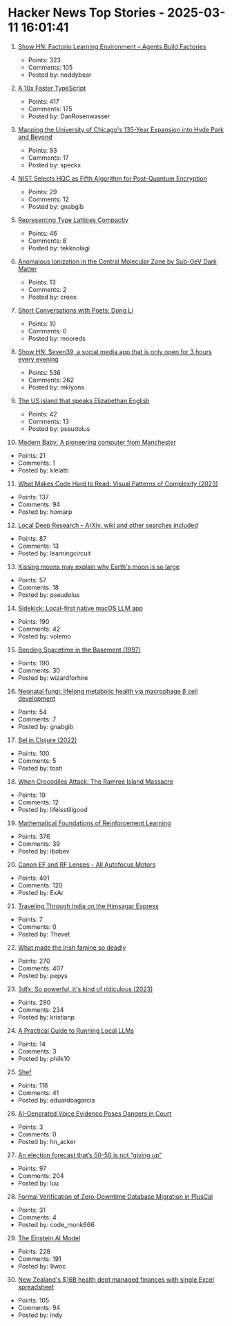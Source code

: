 # Hacker News Top Stories - 2025-03-11 16:01:41

1. [Show HN: Factorio Learning Environment – Agents Build Factories](https://jackhopkins.github.io/factorio-learning-environment/)
   - Points: 323
   - Comments: 105
   - Posted by: noddybear

2. [A 10x Faster TypeScript](https://devblogs.microsoft.com/typescript/typescript-native-port/)
   - Points: 417
   - Comments: 175
   - Posted by: DanRosenwasser

3. [Mapping the University of Chicago's 135-Year Expansion into Hyde Park and Beyond](https://chicagomaroon.github.io/data-visualizations/2025/uchicago-property/)
   - Points: 93
   - Comments: 17
   - Posted by: speckx

4. [NIST Selects HQC as Fifth Algorithm for Post-Quantum Encryption](https://www.nist.gov/news-events/news/2025/03/nist-selects-hqc-fifth-algorithm-post-quantum-encryption)
   - Points: 29
   - Comments: 12
   - Posted by: gnabgib

5. [Representing Type Lattices Compactly](https://bernsteinbear.com/blog/lattice-bitset/)
   - Points: 46
   - Comments: 8
   - Posted by: tekknolagi

6. [Anomalous Ionization in the Central Molecular Zone by Sub-GeV Dark Matter](https://journals.aps.org/prl/abstract/10.1103/PhysRevLett.134.101001)
   - Points: 13
   - Comments: 2
   - Posted by: croes

7. [Short Conversations with Poets: Dong Li](https://www.mcsweeneys.net/articles/dong-li)
   - Points: 10
   - Comments: 0
   - Posted by: mooreds

8. [Show HN: Seven39, a social media app that is only open for 3 hours every evening](https://www.seven39.com)
   - Points: 536
   - Comments: 262
   - Posted by: mklyons

9. [The US island that speaks Elizabethan English](https://www.bbc.com/travel/article/20190623-the-us-island-that-speaks-elizabethan-english)
   - Points: 42
   - Comments: 13
   - Posted by: pseudolus

10. [Modern Baby: A pioneering computer from Manchester](https://thechipletter.substack.com/p/modern-baby)
   - Points: 21
   - Comments: 1
   - Posted by: klelatti

11. [What Makes Code Hard to Read: Visual Patterns of Complexity (2023)](https://seeinglogic.com/posts/visual-readability-patterns/)
   - Points: 137
   - Comments: 94
   - Posted by: homarp

12. [Local Deep Research – ArXiv, wiki and other searches included](https://github.com/LearningCircuit/local-deep-research)
   - Points: 87
   - Comments: 13
   - Posted by: learningcircuit

13. [Kissing moons may explain why Earth's moon is so large](https://www.cbc.ca/radio/quirks/kissing-moons-may-explain-why-earth-s-moon-is-so-large-1.7428016)
   - Points: 57
   - Comments: 18
   - Posted by: pseudolus

14. [Sidekick: Local-first native macOS LLM app](https://github.com/johnbean393/Sidekick)
   - Points: 190
   - Comments: 42
   - Posted by: volemo

15. [Bending Spacetime in the Basement (1997)](https://www.fourmilab.ch/gravitation/foobar/)
   - Points: 190
   - Comments: 30
   - Posted by: wizardforhire

16. [Neonatal fungi: lifelong metabolic health via macrophage β cell development](https://www.science.org/doi/10.1126/science.adn0953)
   - Points: 54
   - Comments: 7
   - Posted by: gnabgib

17. [Bel in Clojure (2022)](https://stopa.io/post/290)
   - Points: 100
   - Comments: 5
   - Posted by: tosh

18. [When Crocodiles Attack: The Ramree Island Massacre](https://www.atlasobscura.com/articles/the-ramree-island-massacre)
   - Points: 19
   - Comments: 12
   - Posted by: lifeisstillgood

19. [Mathematical Foundations of Reinforcement Learning](https://github.com/MathFoundationRL/Book-Mathematical-Foundation-of-Reinforcement-Learning)
   - Points: 376
   - Comments: 39
   - Posted by: ibobev

20. [Canon EF and RF Lenses – All Autofocus Motors](https://exclusivearchitecture.com/03-technical-articles-CLT-12-autofocus-systems.html)
   - Points: 491
   - Comments: 120
   - Posted by: ExAr

21. [Traveling Through India on the Himsagar Express](https://www.newyorker.com/culture/the-weekend-essay/travelling-through-india-on-the-himsagar-express)
   - Points: 7
   - Comments: 0
   - Posted by: Thevet

22. [What made the Irish famine so deadly](https://www.newyorker.com/magazine/2025/03/17/rot-padraic-x-scanlan-book-review)
   - Points: 270
   - Comments: 407
   - Posted by: pepys

23. [3dfx: So powerful, it's kind of ridiculous (2023)](https://www.abortretry.fail/p/so-powerful-its-kind-of-ridiculous)
   - Points: 290
   - Comments: 234
   - Posted by: kristianp

24. [A Practical Guide to Running Local LLMs](https://spin.atomicobject.com/running-local-llms/)
   - Points: 14
   - Comments: 3
   - Posted by: philk10

25. [Shef](https://github.com/eduardoagarcia/shef)
   - Points: 116
   - Comments: 41
   - Posted by: eduardoagarcia

26. [AI-Generated Voice Evidence Poses Dangers in Court](https://www.lawfaremedia.org/article/ai-generated-voice-evidence-poses-dangers-in-court)
   - Points: 3
   - Comments: 0
   - Posted by: hn_acker

27. [An election forecast that’s 50-50 is not “giving up”](https://statmodeling.stat.columbia.edu/2025/03/05/no-an-election-forecast-thats-50-50-is-not-giving-up-no-the-election-forecasters-in-2024-did-not-say-whatever-happened-it-was-supposed-to-be-razor-thin/)
   - Points: 97
   - Comments: 204
   - Posted by: luu

28. [Formal Verification of Zero-Downtime Database Migration in PlusCal](https://biradarganesh25.github.io/pluscal/db_migration.html)
   - Points: 31
   - Comments: 4
   - Posted by: code_monk666

29. [The Einstein AI Model](https://thomwolf.io/blog/scientific-ai.html)
   - Points: 228
   - Comments: 191
   - Posted by: 9woc

30. [New Zealand's $16B health dept managed finances with single Excel spreadsheet](https://www.theregister.com/2025/03/10/nz_health_excel_spreadsheet/)
   - Points: 105
   - Comments: 94
   - Posted by: indy

